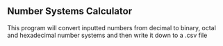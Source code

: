 ## Number Systems Calculator
This program will convert inputted numbers from decimal to binary, octal and hexadecimal number systems and then write it down to a .csv file
